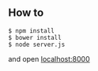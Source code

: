How to
------

    $ npm install
    $ bower install
    $ node server.js

and open [localhost:8000](http://localhost:8000/)
